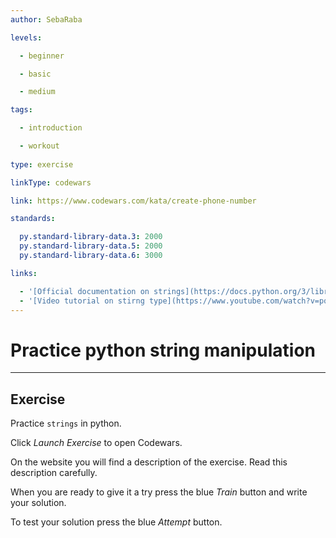 ```yaml
---
author: SebaRaba

levels:

  - beginner

  - basic

  - medium

tags:

  - introduction

  - workout
  
type: exercise

linkType: codewars

link: https://www.codewars.com/kata/create-phone-number

standards:

  py.standard-library-data.3: 2000
  py.standard-library-data.5: 2000
  py.standard-library-data.6: 3000

links:

  - '[Official documentation on strings](https://docs.python.org/3/library/string.html){website}'
  - '[Video tutorial on stirng type](https://www.youtube.com/watch?v=pqmhZcPpTys){video}'
---
```


# Practice python string manipulation

---
## Exercise

Practice `strings` in python.

Click *Launch Exercise* to open Codewars.

On the website you will find a description of the exercise. Read this description carefully. 

When you are ready to give it a try press the blue *Train* button and write your solution. 

To test your solution press the blue *Attempt* button.

